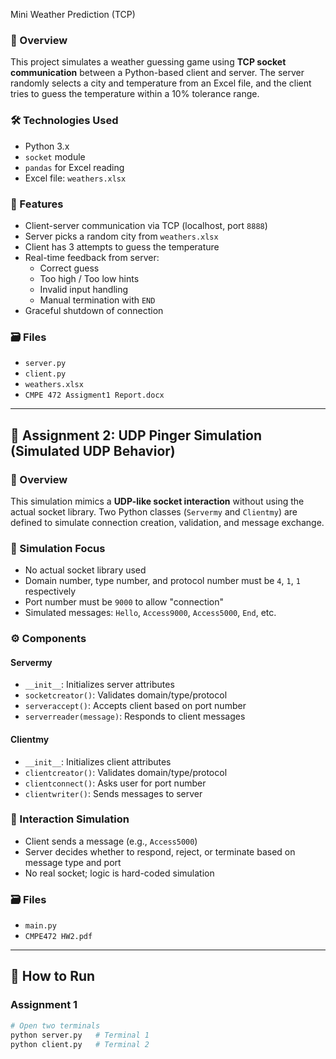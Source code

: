Mini Weather Prediction (TCP)

### 🧾 Overview
This project simulates a weather guessing game using **TCP socket communication** between a Python-based client and server. The server randomly selects a city and temperature from an Excel file, and the client tries to guess the temperature within a 10% tolerance range.

### 🛠 Technologies Used
- Python 3.x  
- `socket` module  
- `pandas` for Excel reading  
- Excel file: `weathers.xlsx`

### 🧠 Features
- Client-server communication via TCP (localhost, port `8888`)
- Server picks a random city from `weathers.xlsx`
- Client has 3 attempts to guess the temperature
- Real-time feedback from server:
  - Correct guess
  - Too high / Too low hints
  - Invalid input handling
  - Manual termination with `END`
- Graceful shutdown of connection

### 🗃 Files
- `server.py`  
- `client.py`  
- `weathers.xlsx`  
- `CMPE 472 Assigment1 Report.docx`

---

## 📘 Assignment 2: UDP Pinger Simulation (Simulated UDP Behavior)

### 🧾 Overview
This simulation mimics a **UDP-like socket interaction** without using the actual socket library. Two Python classes (`Servermy` and `Clientmy`) are defined to simulate connection creation, validation, and message exchange.

### 📌 Simulation Focus
- No actual socket library used  
- Domain number, type number, and protocol number must be `4`, `1`, `1` respectively  
- Port number must be `9000` to allow "connection"  
- Simulated messages: `Hello`, `Access9000`, `Access5000`, `End`, etc.

### ⚙️ Components

#### Servermy
- `__init__`: Initializes server attributes  
- `socketcreator()`: Validates domain/type/protocol  
- `serveraccept()`: Accepts client based on port number  
- `serverreader(message)`: Responds to client messages

#### Clientmy
- `__init__`: Initializes client attributes  
- `clientcreator()`: Validates domain/type/protocol  
- `clientconnect()`: Asks user for port number  
- `clientwriter()`: Sends messages to server

### 🔄 Interaction Simulation
- Client sends a message (e.g., `Access5000`)
- Server decides whether to respond, reject, or terminate based on message type and port
- No real socket; logic is hard-coded simulation

### 🗃 Files
- `main.py`  
- `CMPE472 HW2.pdf`

---

## 📝 How to Run

### Assignment 1
```bash
# Open two terminals
python server.py   # Terminal 1
python client.py   # Terminal 2
